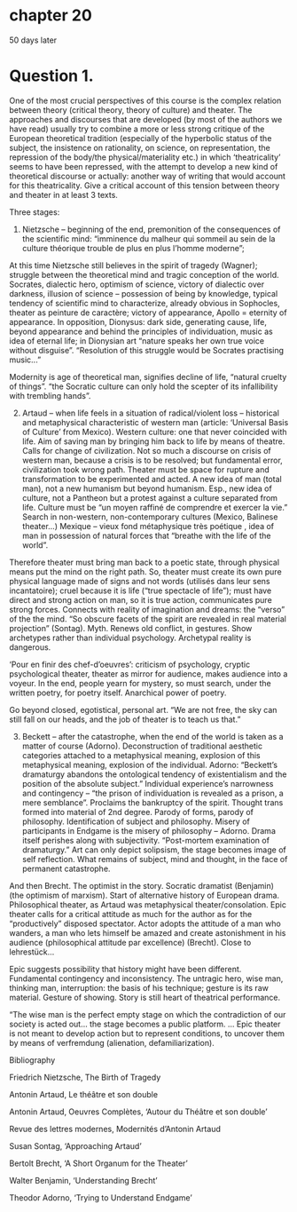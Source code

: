 # chapter 20

50 days later

# Question 1.

<div class="sidebar">

One of the most crucial perspectives of this course is the complex relation between theory (critical theory, theory of culture) and theater.  The approaches and discourses that are developed (by most of the authors we have read)  usually try to combine a more or less strong critique of the European theoretical tradition (especially of the hyperbolic status of the subject, the insistence on rationality, on science, on  representation, the repression of the body/the physical/materiality  etc.) in which ‘theatricality’ seems to have been repressed, with the attempt to develop a new kind of theoretical discourse or actually: another way of writing that would account for this theatricality.  Give a critical account of this tension between theory and theater in at least 3 texts.  

</div>

Three stages:

1. Nietzsche – beginning of the end, premonition of the consequences of the scientific mind: “imminence du malheur qui sommeil au sein de la culture théorique trouble de plus en plus l’homme moderne”; 

At this time Nietzsche still believes in the spirit of tragedy (Wagner); struggle between the theoretical mind and tragic conception of the world. Socrates, dialectic hero, optimism of science, victory of dialectic over darkness, illusion of science – possession of being by knowledge, typical tendency of scientific mind to characterize, already obvious in Sophocles, theater as peinture de caractère; victory of appearance, Apollo = eternity of appearance. In opposition, Dionysus: dark side, generating cause, life, beyond appearance and behind the principles of individuation, music as idea of eternal life; in Dionysian art “nature speaks her own true voice without disguise”. “Resolution of this struggle would be Socrates practising music...”

Modernity is age of theoretical man, signifies decline of life, “natural cruelty of things”. “the Socratic culture can only hold the scepter of its infallibility with trembling hands”.

2. Artaud – when life feels in a situation of radical/violent loss – historical and metaphysical characteristic of western man (article: ‘Universal Basis of Culture’ from Mexico). Western culture: one that never coincided with life. Aim of saving man by bringing him back to life by means of theatre. Calls for change of civilization. Not so much a discourse on crisis of western man, because a crisis is to be resolved; but fundamental error, civilization took wrong path. Theater must be space for rupture and transformation to be experimented and acted. A new idea of man (total man), not a new humanism but beyond humanism. Esp., new idea of culture, not a Pantheon but a protest against a culture separated from life. Culture must be “un moyen raffiné de comprendre et exercer la vie.” Search in non-western, non-contemporary cultures (Mexico, Balinese theater…) Mexique – vieux fond métaphysique très poétique , idea of man in possession of natural forces that “breathe with the life of the world”.

Therefore theater must bring man back to a poetic state, through physical means put the mind on the right path. So, theater must create its own pure physical language made of signs and not words (utilisés dans leur sens incantatoire); cruel because it is life (“true spectacle of life”); must have direct and strong action on man, so it is true action, communicates pure strong forces. Connects with reality of imagination and dreams: the “verso” of the the mind. “So obscure facets of the spirit are revealed in real material projection” (Sontag). Myth. Renews old conflict, in gestures. Show archetypes rather than individual psychology. Archetypal reality is dangerous.

‘Pour en finir des chef-d’oeuvres’: criticism of psychology, cryptic psychological theater, theater as mirror for audience, makes audience into a voyeur. In the end, people yearn for mystery, so must search, under the written poetry, for poetry itself. Anarchical power of poetry.

Go beyond closed, egotistical, personal art. “We are not free, the sky can still fall on our heads, and the job of theater is to teach us that.”


3. Beckett – after the catastrophe, when the end of the world is taken as a matter of course (Adorno). Deconstruction of traditional aesthetic categories attached to a metaphysical meaning, explosion of this metaphysical meaning, explosion of the individual. Adorno: “Beckett’s dramaturgy abandons the ontological tendency of existentialism and the position of the absolute subject.” Individual experience’s narrowness and contingency – “the prison of individuation is revealed as a prison, a mere semblance”. Proclaims the bankruptcy of the spirit. Thought trans formed into material of 2nd degree. Parody of forms, parody of philosophy. Identification of subject and philosophy. Misery of participants in Endgame is the misery of philosophy – Adorno. Drama itself perishes along with subjectivity.  “Post-mortem examination of dramaturgy.” Art can only depict solipsism, the stage becomes image of self reflection. What remains of subject, mind and thought, in the face of permanent catastrophe.

And then Brecht. The optimist in the story. Socratic dramatist (Benjamin) (the optimism of marxism). Start of alternative history of European drama. Philosophical theater, as Artaud was metaphysical theater/consolation. Epic theater calls for a critical attitude as much for the author as for the “productively” disposed spectator. Actor adopts the attitude of a man who wanders, a man who lets himself be amazed and create astonishment in his audience (philosophical attitude par excellence) (Brecht). Close to lehrestück… 

Epic suggests possibility that history might have been different. Fundamental contingency and inconsistency. The untragic hero, wise man, thinking man, interruption: the basis of his technique; gesture is its raw material. Gesture of showing. Story is still heart of theatrical performance. 

“The wise man is the perfect empty stage on which the contradiction of our society is acted out… the stage becomes a public platform. … Epic theater is not meant to develop action but to represent conditions, to uncover them by means of verfremdung (alienation, defamiliarization).



Bibliography

Friedrich Nietzsche, The Birth of Tragedy

Antonin Artaud, Le théâtre et son double

Antonin Artaud, Oeuvres Complètes, ‘Autour du Théâtre et son double’

Revue des lettres modernes, Modernités d’Antonin Artaud

Susan Sontag, ‘Approaching Artaud’

Bertolt Brecht, ‘A Short Organum for the Theater’

Walter Benjamin, ‘Understanding Brecht’

Theodor Adorno, ‘Trying to Understand Endgame’

